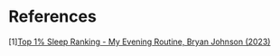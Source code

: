 # References
[1][Top 1% Sleep Ranking - My Evening Routine, Bryan Johnson (2023)](https://www.youtube.com/watch?v=Z7veiyN4LqU)